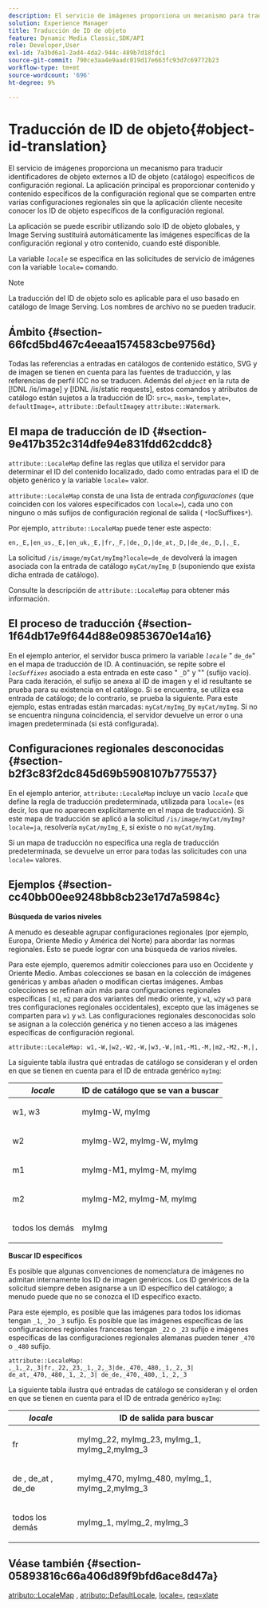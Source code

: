 ```yaml
---
description: El servicio de imágenes proporciona un mecanismo para traducir identificadores de objeto externos a ID de objeto (catálogo) específicos de configuración regional. La aplicación principal es proporcionar contenido y contenido específicos de la configuración regional que se comparten entre varias configuraciones regionales sin que la aplicación cliente necesite conocer los ID de objeto específicos de la configuración regional.
solution: Experience Manager
title: Traducción de ID de objeto
feature: Dynamic Media Classic,SDK/API
role: Developer,User
exl-id: 7a3bd6a1-2ad4-4da2-944c-489b7d18fdc1
source-git-commit: 790ce3aa4e9aadc019d17e663fc93d7c69772b23
workflow-type: tm+mt
source-wordcount: '696'
ht-degree: 9%

---
```


# Traducción de ID de objeto{#object-id-translation}

El servicio de imágenes proporciona un mecanismo para traducir identificadores de objeto externos a ID de objeto (catálogo) específicos de configuración regional. La aplicación principal es proporcionar contenido y contenido específicos de la configuración regional que se comparten entre varias configuraciones regionales sin que la aplicación cliente necesite conocer los ID de objeto específicos de la configuración regional.

La aplicación se puede escribir utilizando solo ID de objeto globales, y Image Serving sustituirá automáticamente las imágenes específicas de la configuración regional y otro contenido, cuando esté disponible.

La variable *`locale`* se especifica en las solicitudes de servicio de imágenes con la variable `locale=` comando.

>[!NOTE]
>
>La traducción del ID de objeto solo es aplicable para el uso basado en catálogo de Image Serving. Los nombres de archivo no se pueden traducir.

## Ámbito {#section-66fcd5bd467c4eeaa1574583cbe9756d}

Todas las referencias a entradas en catálogos de contenido estático, SVG y de imagen se tienen en cuenta para las fuentes de traducción, y las referencias de perfil ICC no se traducen. Además del *`object`* en la ruta de [!DNL /is/image] y [!DNL /is/static requests], estos comandos y atributos de catálogo están sujetos a la traducción de ID: `src=`, `mask=`, `template=`, `defaultImage=`, `attribute::DefaultImage`y `attribute::Watermark`.

## El mapa de traducción de ID {#section-9e417b352c314dfe94e831fdd62cddc8}

`attribute::LocaleMap` define las reglas que utiliza el servidor para determinar el ID del contenido localizado, dado como entradas para el ID de objeto genérico y la variable `locale=` valor.

`attribute::LocaleMap` consta de una lista de entrada *configuraciones* (que coinciden con los valores especificados con `locale=`), cada uno con ninguno o más sufijos de configuración regional de salida ( `*`locSuffixes`*`).

Por ejemplo, `attribute::LocaleMap` puede tener este aspecto:

`en,_E,|en_us,_E,|en_uk,_E,|fr,_F,|de,_D,|de_at,_D,|de_de,_D,|,_E,`

La solicitud `/is/image/myCat/myImg?locale=de_de` devolverá la imagen asociada con la entrada de catálogo `myCat/myImg_D` (suponiendo que exista dicha entrada de catálogo).

Consulte la descripción de `attribute::LocaleMap` para obtener más información.

## El proceso de traducción {#section-1f64db17e9f644d88e09853670e14a16}

En el ejemplo anterior, el servidor busca primero la variable *`locale`* &quot; `de_de`&quot; en el mapa de traducción de ID. A continuación, se repite sobre el *`locSuffixes`* asociado a esta entrada en este caso &quot; `_D`&quot; y &quot;&quot; (sufijo vacío). Para cada iteración, el sufijo se anexa al ID de imagen y el id resultante se prueba para su existencia en el catálogo. Si se encuentra, se utiliza esa entrada de catálogo; de lo contrario, se prueba la siguiente. Para este ejemplo, estas entradas están marcadas: `myCat/myImg_D`y `myCat/myImg`. Si no se encuentra ninguna coincidencia, el servidor devuelve un error o una imagen predeterminada (si está configurada).

## Configuraciones regionales desconocidas {#section-b2f3c83f2dc845d69b5908107b775537}

En el ejemplo anterior, `attribute::LocaleMap` incluye un vacío *`locale`* que define la regla de traducción predeterminada, utilizada para `locale=` (es decir, los que no aparecen explícitamente en el mapa de traducción). Si este mapa de traducción se aplicó a la solicitud `/is/image/myCat/myImg?locale=ja`, resolvería `myCat/myImg_E`, si existe o no `myCat/myImg`.

Si un mapa de traducción no especifica una regla de traducción predeterminada, se devuelve un error para todas las solicitudes con una `locale=` valores.

## Ejemplos {#section-cc40bb00ee9248bb8cb23e17d7a5984c}

**Búsqueda de varios niveles**

A menudo es deseable agrupar configuraciones regionales (por ejemplo, Europa, Oriente Medio y América del Norte) para abordar las normas regionales. Esto se puede lograr con una búsqueda de varios niveles.

Para este ejemplo, queremos admitir colecciones para uso en Occidente y Oriente Medio. Ambas colecciones se basan en la colección de imágenes genéricas y ambas añaden o modifican ciertas imágenes. Ambas colecciones se refinan aún más para configuraciones regionales específicas ( `m1`, `m2` para dos variantes del medio oriente, y `w1`, `w2`y `w3` para tres configuraciones regionales occidentales), excepto que las imágenes se comparten para `w1` y `w3`. Las configuraciones regionales desconocidas solo se asignan a la colección genérica y no tienen acceso a las imágenes específicas de configuración regional.

`attribute::LocaleMap: w1,-W,|w2,-W2,-W,|w3,-W,|m1,-M1,-M,|m2,-M2,-M,|,`

La siguiente tabla ilustra qué entradas de catálogo se consideran y el orden en que se tienen en cuenta para el ID de entrada genérico `myImg`:

<table id="table_97EB13E3DB9B48D3A4184D5ECC8E9F86"> 
 <thead> 
  <tr> 
   <th class="entry"> <b> <i>locale</i> </b> </th> 
   <th class="entry"> <b>ID de catálogo que se van a buscar</b> </th> 
  </tr> 
 </thead>
 <tbody> 
  <tr> 
   <td> <p> <span class="codeph"> w1, w3 </span> </p> </td> 
   <td> <p> <span class="codeph"> myImg-W, myImg </span> </p> </td> 
  </tr> 
  <tr> 
   <td> <p> <span class="codeph"> w2 </span> </p> </td> 
   <td> <p> <span class="codeph"> myImg-W2, myImg-W, myImg </span> </p> </td> 
  </tr> 
  <tr> 
   <td> <p> <span class="codeph"> m1 </span> </p> </td> 
   <td> <p> <span class="codeph"> myImg-M1, myImg-M, myImg </span> </p> </td> 
  </tr> 
  <tr> 
   <td> <p> <span class="codeph"> m2 </span> </p> </td> 
   <td> <p> <span class="codeph"> myImg-M2, myImg-M, myImg </span> </p> </td> 
  </tr> 
  <tr> 
   <td> <p>todos los demás </p> </td> 
   <td> <p> <span class="codeph"> myImg </span> </p> </td> 
  </tr> 
 </tbody> 
</table>

**Buscar ID específicos**

Es posible que algunas convenciones de nomenclatura de imágenes no admitan internamente los ID de imagen genéricos. Los ID genéricos de la solicitud siempre deben asignarse a un ID específico del catálogo; a menudo puede que no se conozca el ID específico exacto.

Para este ejemplo, es posible que las imágenes para todos los idiomas tengan `_1`, `_2`o `_3` sufijo. Es posible que las imágenes específicas de las configuraciones regionales francesas tengan `_22` o `_23` sufijo e imágenes específicas de las configuraciones regionales alemanas pueden tener `_470` o `_480` sufijo.

`attribute::LocaleMap: ,_1,_2,_3|fr,_22,_23,_1,_2,_3|de,_470,_480,_1,_2,_3| de_at,_470,_480,_1,_2,_3| de_de,_470,_480,_1,_2,_3`

La siguiente tabla ilustra qué entradas de catálogo se consideran y el orden en que se tienen en cuenta para el ID de entrada genérico `myImg`:

<table id="table_A7EE4AA0F1C24284B83CC4B40622D24F"> 
 <thead> 
  <tr> 
   <th class="entry"> <b> <i>locale</i> </b> </th> 
   <th class="entry"> <b>ID de salida para buscar</b> </th> 
  </tr> 
 </thead>
 <tbody> 
  <tr> 
   <td> <p> <span class="codeph"> fr </span> </p> </td> 
   <td> <p> <span class="codeph"> myImg_22, myImg_23, myImg_1, myImg_2,myImg_3 </span> </p> </td> 
  </tr> 
  <tr> 
   <td> <p> <span class="codeph"> de </span>, <span class="codeph"> de_at </span>, <span class="codeph"> de_de </span> </p> </td> 
   <td> <p> <span class="codeph"> myImg_470, myImg_480, myImg_1, myImg_2,myImg_3 </span> </p> </td> 
  </tr> 
  <tr> 
   <td> <p>todos los demás </p> </td> 
   <td> <p> <span class="codeph"> myImg_1, myImg_2, myImg_3 </span> </p> </td> 
  </tr> 
 </tbody> 
</table>

## Véase también {#section-05893816c66a406d89f9bfd6ace8d47a}

[atributo::LocaleMap](../../../../../is-api/image-catalog/image-serving-api-ref/c-image-catalog-reference/c-attributes-reference/r-localemap.md#reference-49bbf598f8ea47c3a563755cef306318) , [atributo::DefaultLocale](../../../../../is-api/image-catalog/image-serving-api-ref/c-image-catalog-reference/c-attributes-reference/r-defaultlocale.md#reference-69462ad9923f464f80c2c012342a6b6b), [locale=](../../../../../is-api/http-ref/image-serving-api-ref/c-http-protocol-reference/c-command-reference/r-locale.md#reference-8a846b2fbc004a12821b956ed3b25cfb), [req=xlate](../../../../../is-api/http-ref/image-serving-api-ref/c-http-protocol-reference/c-command-reference/r-req/r-req.md#reference-907cdb4a97034db7ad94695f25552e76)
